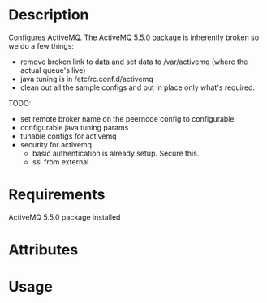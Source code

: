 Description
===========

Configures ActiveMQ. The ActiveMQ 5.5.0 package is inherently broken so we do a few things:
 * remove broken link to data and set data to /var/activemq (where the actual queue's live)
 * java tuning is in /etc/rc.conf.d/activemq
 * clean out all the sample configs and put in place only what's required.

TODO:
 * set remote broker name on the peernode config to configurable
 * configurable java tuning params
 * tunable configs for activemq
 * security for activemq
   * basic authentication is already setup. Secure this.
   * ssl from external

Requirements
============

ActiveMQ 5.5.0 package installed

Attributes
==========

Usage
=====

